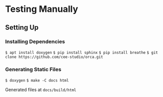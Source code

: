 # Testing Manually

## Setting Up

### Installing Dependencies

`$ apt install doxygen`
`$ pip install sphinx`
`$ pip install breathe`
`$ git clone https://github.com/cee-studio/orca.git`

### Generating Static Files

`$ doxygen`
`$ make -C docs html`

Generated files at `docs/build/html`
